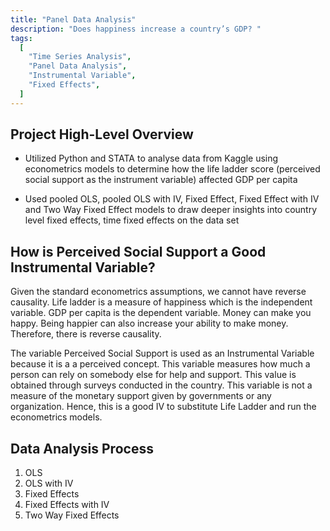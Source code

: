 ```yaml
---
title: "Panel Data Analysis"
description: "Does happiness increase a country’s GDP? "
tags:
  [
    "Time Series Analysis",
    "Panel Data Analysis",
    "Instrumental Variable",
    "Fixed Effects",
  ]
---
```


## Project High-Level Overview

- Utilized Python and STATA to analyse data from Kaggle using econometrics models to determine how the life ladder score (perceived social support as the instrument variable) affected GDP per capita

- Used pooled OLS, pooled OLS with IV, Fixed Effect, Fixed Effect with IV and Two Way Fixed Effect models to draw deeper insights into country level fixed effects, time fixed effects on the data set

## How is Perceived Social Support a Good Instrumental Variable?

Given the standard econometrics assumptions, we cannot have reverse causality. Life ladder is a measure of happiness which is the independent variable. GDP per capita is the dependent variable. Money can make you happy. Being happier can also increase your ability to make money. Therefore, there is reverse causality.

The variable Perceived Social Support is used as an Instrumental Variable because it is a a perceived concept. This variable measures how much a person can rely on somebody else for help and support. This value is obtained through surveys conducted in the country. This variable is not a measure of the monetary support given by governments or any organization. Hence, this is a good IV to substitute Life Ladder and run the econometrics models.

## Data Analysis Process

1. OLS
2. OLS with IV
3. Fixed Effects
4. Fixed Effects with IV
5. Two Way Fixed Effects
